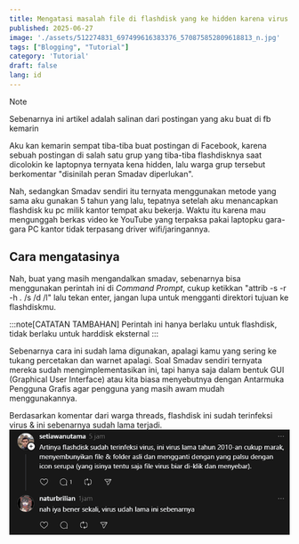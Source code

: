 ```yaml
---
title: Mengatasi masalah file di flashdisk yang ke hidden karena virus
published: 2025-06-27
image: './assets/512274831_697499616383376_570875852809618813_n.jpg'
tags: ["Blogging", "Tutorial"]
category: 'Tutorial'
draft: false 
lang: id
---
```


> [!NOTE]
> Sebenarnya ini artikel adalah salinan dari postingan yang aku buat di fb kemarin

Aku kan kemarin sempat tiba-tiba buat postingan di Facebook, karena sebuah postingan di salah satu grup yang tiba-tiba flashdisknya saat dicolokin ke laptopnya ternyata kena hidden, lalu warga grup tersebut berkomentar "disinilah peran Smadav diperlukan".

Nah, sedangkan Smadav sendiri itu ternyata menggunakan metode yang sama aku gunakan 5 tahun yang lalu, tepatnya setelah aku menancapkan flashdisk ku pc milik kantor tempat aku bekerja. Waktu itu karena mau mengunggah berkas video ke YouTube yang terpaksa pakai laptopku gara-gara PC kantor tidak terpasang driver wifi/jaringannya.

## Cara mengatasinya
Nah, buat yang masih mengandalkan smadav, sebenarnya bisa menggunakan perintah ini di *Command Prompt*, cukup ketikkan "attrib -s -r -h *.* /s /d /l" lalu tekan enter, jangan lupa untuk mengganti direktori tujuan ke flashdiskmu.

:::note[CATATAN TAMBAHAN]
Perintah ini hanya berlaku untuk flashdisk, tidak berlaku untuk harddisk eksternal
:::

Sebenarnya cara ini sudah lama digunakan, apalagi kamu yang sering ke tukang percetakan dan warnet apalagi. Soal Smadav sendiri ternyata mereka sudah mengimplementasikan ini, tapi hanya saja dalam bentuk GUI (Graphical User Interface) atau kita biasa menyebutnya dengan Antarmuka Pengguna Grafis agar pengguna yang masih awam mudah menggunakannya.

Berdasarkan komentar dari warga threads, flashdisk ini sudah terinfeksi virus & ini sebenarnya sudah lama terjadi.
![image](./assets/2025-06-27-120724.png)



